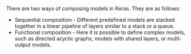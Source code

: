 There are two ways of composing models in Keras. They are as follows:
- Sequential composition -  Different predefined models are stacked together in a linear pipeline of layers similar to a stack or a queue.
- Functional composition - Here it is possible to define complex models, such as directed acyclic graphs, models with shared layers, or multi-output models.
